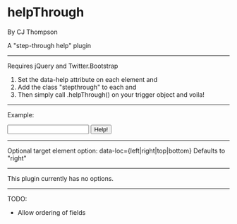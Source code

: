 helpThrough
===========

By CJ Thompson

A "step-through help" plugin

-------------------------------------------------------------------------------

Requires jQuery and Twitter.Bootstrap

1. Set the data-help attribute on each element and
2. Add the class "stepthrough" to each and
3. Then simply call .helpThrough() on your trigger object and voila!

-------------------------------------------------------------------------------

Example:

<input type="text" class="stepthrough" data-help="Informative text!">
<button id="startWalkover" class="btn">Help!</button>
<script>
$(document).ready(function(){
	$("button#startWalkover").helpThrough();
})
</script>

-------------------------------------------------------------------------------

Optional target element option: data-loc={left|right|top|bottom}
Defaults to "right"

-------------------------------------------------------------------------------

This plugin currently has no options.

-------------------------------------------------------------------------------

TODO:
- Allow ordering of fields